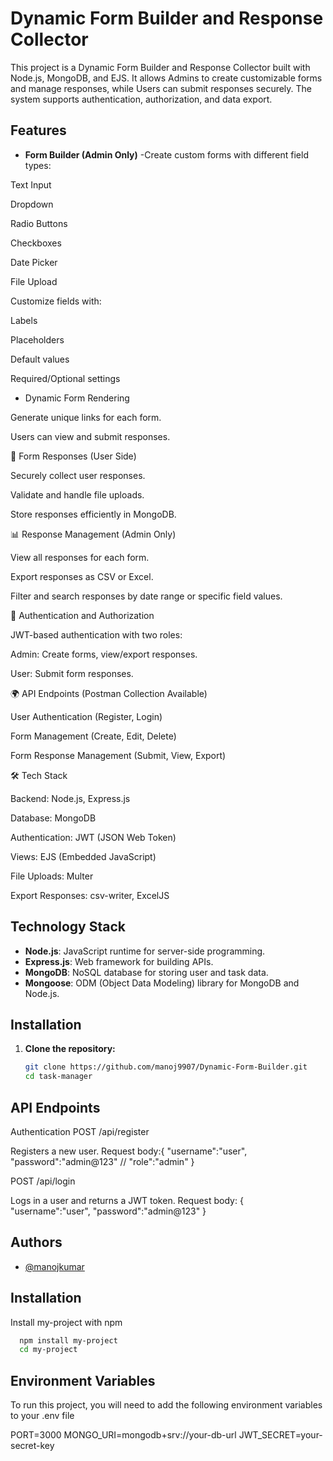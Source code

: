 # Dynamic Form Builder and Response Collector
This project is a Dynamic Form Builder and Response Collector built with Node.js, MongoDB, and EJS. It allows Admins to create customizable forms and manage responses, while Users can submit responses securely. The system supports authentication, authorization, and data export.

## Features

- **Form Builder (Admin Only)**
  -Create custom forms with different field types:

Text Input

Dropdown

Radio Buttons

Checkboxes

Date Picker

File Upload

Customize fields with:

Labels

Placeholders

Default values

Required/Optional settings

- Dynamic Form Rendering

Generate unique links for each form.

Users can view and submit responses.

📝 Form Responses (User Side)

Securely collect user responses.

Validate and handle file uploads.

Store responses efficiently in MongoDB.

📊 Response Management (Admin Only)

View all responses for each form.

Export responses as CSV or Excel.

Filter and search responses by date range or specific field values.

🔐 Authentication and Authorization

JWT-based authentication with two roles:

Admin: Create forms, view/export responses.

User: Submit form responses.

🌍 API Endpoints (Postman Collection Available)

User Authentication (Register, Login)

Form Management (Create, Edit, Delete)

Form Response Management (Submit, View, Export)

🛠️ Tech Stack

Backend: Node.js, Express.js

Database: MongoDB

Authentication: JWT (JSON Web Token)

Views: EJS (Embedded JavaScript)

File Uploads: Multer

Export Responses: csv-writer, ExcelJS


## Technology Stack

- **Node.js**: JavaScript runtime for server-side programming.
- **Express.js**: Web framework for building APIs.
- **MongoDB**: NoSQL database for storing user and task data.
- **Mongoose**: ODM (Object Data Modeling) library for MongoDB and Node.js.




## Installation

1. **Clone the repository:**
   ```bash
   git clone https://github.com/manoj9907/Dynamic-Form-Builder.git
   cd task-manager

## API Endpoints
Authentication
POST /api/register

Registers a new user.
Request body:{
    "username":"user",
    "password":"admin@123"
    // "role":"admin"
}

POST /api/login

Logs in a user and returns a JWT token.
Request body: {
    "username":"user",
    "password":"admin@123"
}


## Authors

- [@manojkumar](https://github.com/manoj9907/taskmanager)


## Installation

Install my-project with npm

```bash
  npm install my-project
  cd my-project
```
    
## Environment Variables

To run this project, you will need to add the following environment variables to your .env file


PORT=3000
MONGO_URI=mongodb+srv://your-db-url
JWT_SECRET=your-secret-key